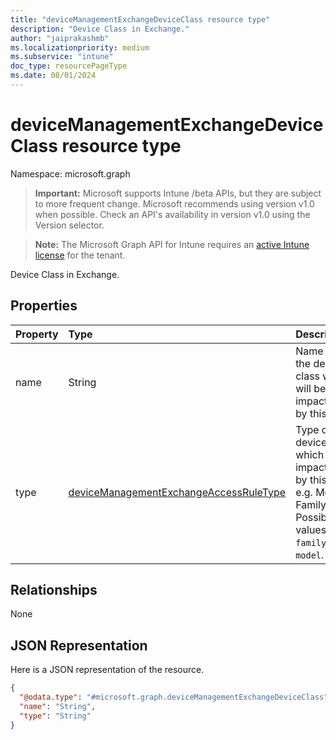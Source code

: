 ```yaml
---
title: "deviceManagementExchangeDeviceClass resource type"
description: "Device Class in Exchange."
author: "jaiprakashmb"
ms.localizationpriority: medium
ms.subservice: "intune"
doc_type: resourcePageType
ms.date: 08/01/2024
---
```


# deviceManagementExchangeDeviceClass resource type

Namespace: microsoft.graph

> **Important:** Microsoft supports Intune /beta APIs, but they are subject to more frequent change. Microsoft recommends using version v1.0 when possible. Check an API's availability in version v1.0 using the Version selector.

> **Note:** The Microsoft Graph API for Intune requires an [active Intune license](https://go.microsoft.com/fwlink/?linkid=839381) for the tenant.

Device Class in Exchange.

## Properties
|Property|Type|Description|
|:---|:---|:---|
|name|String|Name of the device class which will be impacted by this rule.|
|type|[deviceManagementExchangeAccessRuleType](../resources/intune-onboarding-devicemanagementexchangeaccessruletype.md)|Type of device which is impacted by this rule e.g. Model, Family. Possible values are: `family`, `model`.|

## Relationships
None

## JSON Representation
Here is a JSON representation of the resource.
<!-- {
  "blockType": "resource",
  "@odata.type": "microsoft.graph.deviceManagementExchangeDeviceClass"
}
-->
``` json
{
  "@odata.type": "#microsoft.graph.deviceManagementExchangeDeviceClass",
  "name": "String",
  "type": "String"
}
```